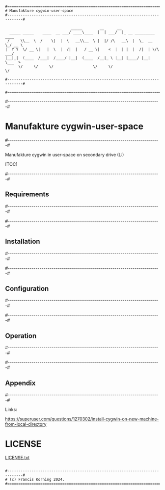 
```

#=============================================================================#
# Manufakture cygwin-user-space
#-----------------------------------------------------------------------------#

                              _____        __      __                        
  _____ _____    ____  __ ___/ ____\____  |  | ___/  |_ __ _________   ____  
 /     \\__  \  /    \|  |  \   __\\__  \ |  |/ /\   __\  |  \_  __ \_/ __ \ 
|  Y Y  \/ __ \|   |  \  |  /|  |   / __ \|    <  |  | |  |  /|  | \/\  ___/ 
|__|_|  (____  /___|  /____/ |__|  (____  /__|_ \ |__| |____/ |__|    \___  >
      \/     \/     \/                  \/     \/                         \/

#-----------------------------------------------------------------------------#

#=============================================================================#

```

#-----------------------------------------------------------------------------#
# Manufakture cygwin-user-space
#-----------------------------------------------------------------------------#

Manufakture cygwin in user-space on secondary drive (L:)


[TOC]

#-----------------------------------------------------------------------------#
## Requirements
#-----------------------------------------------------------------------------#

#-----------------------------------------------------------------------------#
## Installation
#-----------------------------------------------------------------------------#

#-----------------------------------------------------------------------------#
## Configuration
#-----------------------------------------------------------------------------#

#-----------------------------------------------------------------------------#
## Operation
#-----------------------------------------------------------------------------#

#-----------------------------------------------------------------------------#
## Appendix
#-----------------------------------------------------------------------------#

Links:

  https://superuser.com/questions/1270302/install-cygwin-on-new-machine-from-local-directory


# LICENSE

  [LICENSE.txt](LICENSE.txt)

```   

#-----------------------------------------------------------------------------#
# (c) Francis Korning 2024.
#=============================================================================#

```
